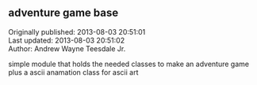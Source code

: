 ## adventure game base  
Originally published: 2013-08-03 20:51:01  
Last updated: 2013-08-03 20:51:02  
Author: Andrew Wayne Teesdale Jr.  
  
simple module that holds the needed classes to make an adventure game 
plus a ascii anamation class for ascii art